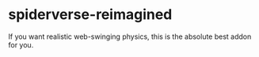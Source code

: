 # spiderverse-reimagined
If you want realistic web-swinging physics, this is the absolute best addon for you.

